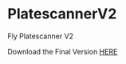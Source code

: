 # PlatescannerV2
Fly Platescanner V2

Download the Final Version [HERE]([docs/CONTRIBUTING.md](https://github.com/Fly-Games-Studios-Official/Fly_PlatescannerV2/tree/Stable-2.1))
